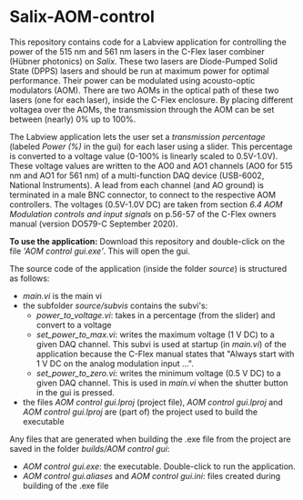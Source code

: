 # Salix-AOM-control

This repository contains code for a Labview application for controlling the power of the 515 nm and 561 nm lasers in the C-Flex laser combiner (Hübner photonics) on _Salix_. These two lasers are Diode-Pumped Solid State (DPPS) lasers and should be run at maximum power for optimal performance. Their power can be modulated using acousto-optic modulators (AOM). There are two AOMs in the optical path of these two lasers (one for each laser), inside the C-Flex enclosure. By placing different voltagea over the AOMs, the transmission through the AOM can be set between (nearly) 0% up to 100%.

The Labview application lets the user set a _transmission percentage_ (labeled _Power (%)_ in the gui) for each laser using a slider. This percentage is converted to a voltage value (0-100% is linearly scaled to 0.5V-1.0V). These voltage values are written to the AO0 and AO1 channels (AO0 for 515 nm and AO1 for 561 nm) of a multi-function DAQ device (USB-6002, National Instruments). A lead from each channel (and AO ground) is terminated in a male BNC connector, to connect to the respective AOM controllers. The voltages (0.5V-1.0V DC) are taken from section _6.4 AOM Modulation controls and input signals_ on p.56-57 of the C-Flex owners manual (version DO579-C September 2020).

__To use the application:__ Download this repository and double-click on the file _'AOM control gui.exe'_. This will open the gui.

The source code of the application (inside the folder _source_) is structured as follows:
* _main.vi_ is the main vi
* the subfolder _source/subvis_ contains the subvi's:
    * _power_to_voltage.vi_: takes in a percentage (from the slider) and convert to a voltage
    * _set_power_to_max.vi_: writes the maximum voltage (1 V DC) to a given DAQ channel. This subvi is used at startup (in _main.vi_) of the application because the C-Flex manual states that "Always start with 1 V DC on the analog modulation input ...".
    * _set_power_to_zero.vi_: writes the minimum voltage (0.5 V DC) to a given DAQ channel. This is used in _main.vi_ when the shutter button in the gui is pressed.
* the files _AOM control gui.lproj_ (project file), _AOM control gui.lproj_  and _AOM control gui.lproj_ are (part of) the project used to build the executable

Any files that are generated when building the .exe file from the project are saved in the folder _builds/AOM control gui_:
* _AOM control gui.exe_: the executable. Double-click to run the application.
* _AOM control gui.aliases_ and _AOM control gui.ini_: files created during building of the .exe file
